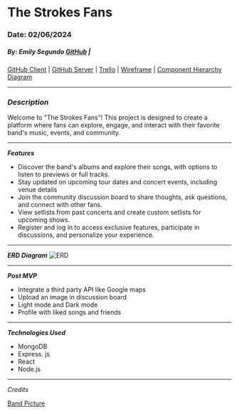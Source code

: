 # The Strokes Fans

### Date: 02/06/2024

##### By: Emily Segundo [GitHub](https://github.com/emilyThesecond) | 

[GitHub Client](https://github.com/emilyThesecond/the-strokes-client) | [GitHub Server](https://github.com/emilyThesecond/the-strokes-server) | [Trello](https://trello.com/b/cDNFxRQe/the-strokes-fan-page) | [Wireframe](https://www.figma.com/file/YprxeU1vsp4vPsFJyvYpnr/The-Strokes-Fan-Page?type=design&node-id=0-1&mode=design&t=XMbN1Suy5JEvD9PD-0) | [Component Hierarchy Diagram](https://lucid.app/lucidchart/b092cb38-8db3-4437-bfc0-d2a4fcf1974f/edit?invitationId=inv_2a93e254-59b8-4f60-b1cc-524ef87709bc)
***

### **_Description_**

Welcome to "The Strokes Fans"! This project is designed to create a platform where fans can explore, engage, and interact with their favorite band's music, events, and community.

***

**_Features_**
- Discover the band's albums and explore their songs, with options to listen to previews or full tracks.
- Stay updated on upcoming tour dates and concert events, including venue details 
- Join the community discussion board to share thoughts, ask questions, and connect with other fans.
- View setlists from past concerts and create custom setlists for upcoming shows.
- Register and log in to access exclusive features, participate in discussions, and personalize your experience.

***

**_ERD Diagram_**
![ERD](https://i.imgur.com/OsApRvo.png)

***

**_Post MVP_**
- Integrate a third party API like Google maps
- Upload an image in discussion board
- Light mode and Dark mode
- Profile with liked songs and friends

***

**_Technologies Used_**
- MongoDB
- Express. js
- React
- Node.js

***

_Credits_

[Band Picture](https://upload.wikimedia.org/wikipedia/commons/thumb/6/65/The_Strokes_by_Roger_Woolman.jpg/220px-The_Strokes_by_Roger_Woolman.jpg)
